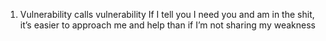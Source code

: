 
1. Vulnerability calls vulnerability
If I tell you I need you and am in the shit, it’s easier to approach me and help than if I’m not sharing my weakness